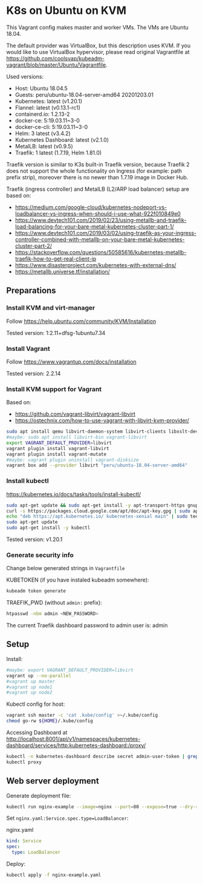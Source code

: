# K8s on Ubuntu on KVM

This Vagrant config makes master and worker VMs. The VMs are Ubuntu 18.04.

The default provider was VirtualBox, but this description uses KVM. If you would like to use VirtualBox hypervisor, please read original Vagrantfile at <https://github.com/coolsvap/kubeadm-vagrant/blob/master/Ubuntu/Vagrantfile>.

Used versions:

* Host: Ubuntu 18.04.5
* Guests: peru/ubuntu-18.04-server-amd64 20201203.01
* Kubernetes: latest (v1.20.1)
* Flannel: latest (v0.13.1-rc1)
* containerd.io: 1.2.13-2
* docker-ce: 5:19.03.11~3-0
* docker-ce-cli: 5:19.03.11~3-0
* Helm: 3 latest (v3.4.2)
* Kubernetes Dashboard: latest (v2.1.0)
* MetalLB: latest (v0.9.5)
* Traefik: 1 latest (1.7.19, Helm 1.81.0)

Traefik version is similar to K3s built-in Traefik version, because Traefik 2 does not support the whole functionality on Ingress (for example: path prefix strip), moreover there is no newer than 1.7.19 image in Docker Hub.

Traefik (ingress controller) and MetalLB (L2/ARP load balancer) setup are based on:

* <https://medium.com/google-cloud/kubernetes-nodeport-vs-loadbalancer-vs-ingress-when-should-i-use-what-922f010849e0>
* <https://www.devtech101.com/2019/02/23/using-metallb-and-traefik-load-balancing-for-your-bare-metal-kubernetes-cluster-part-1/>
* <https://www.devtech101.com/2019/03/02/using-traefik-as-your-ingress-controller-combined-with-metallb-on-your-bare-metal-kubernetes-cluster-part-2/>
* <https://stackoverflow.com/questions/50585616/kubernetes-metallb-traefik-how-to-get-real-client-ip>
* <https://www.disasterproject.com/kubernetes-with-external-dns/>
* <https://metallb.universe.tf/installation/>

## Preparations

### Install KVM and virt-manager

Follow <https://help.ubuntu.com/community/KVM/Installation>

Tested version: 1:2.11+dfsg-1ubuntu7.34

### Install Vagrant

Follow <https://www.vagrantup.com/docs/installation>

Tested version: 2.2.14

### Install KVM support for Vagrant

Based on:

* <https://github.com/vagrant-libvirt/vagrant-libvirt>
* <https://ostechnix.com/how-to-use-vagrant-with-libvirt-kvm-provider/>

```sh
sudo apt install qemu libvirt-daemon-system libvirt-clients libxslt-dev libxml2-dev libvirt-dev zlib1g-dev ruby-dev ruby-libvirt ebtables dnsmasq-base
#maybe: sudo apt install libvirt-bin vagrant-libvirt
export VAGRANT_DEFAULT_PROVIDER=libvirt
vagrant plugin install vagrant-libvirt
vagrant plugin install vagrant-mutate
#maybe: vagrant plugin uninstall vagrant-disksize
vagrant box add --provider libvirt "peru/ubuntu-18.04-server-amd64"
```

### Install kubectl

<https://kubernetes.io/docs/tasks/tools/install-kubectl/>

```sh
sudo apt-get update && sudo apt-get install -y apt-transport-https gnupg2 curl
curl -s https://packages.cloud.google.com/apt/doc/apt-key.gpg | sudo apt-key add -
echo "deb https://apt.kubernetes.io/ kubernetes-xenial main" | sudo tee -a /etc/apt/sources.list.d/kubernetes.list
sudo apt-get update
sudo apt-get install -y kubectl
```

Tested version: v1.20.1

### Generate security info

Change below generated strings in `Vagrantfile`

KUBETOKEN (if you have instaled kubeadm somewhere):

```sh
kubeadm token generate
```

TRAEFIK_PWD (without `admin:` prefix):

```sh
htpasswd -nbm admin <NEW_PASSWORD>
```

The current Traefik dashboard password to admin user is: admin

## Setup

Install:

```sh
#maybe: export VAGRANT_DEFAULT_PROVIDER=libvirt
vagrant up --no-parallel
#vagrant up master
#vagrant up node1
#vagrant up node2
```

Kubectl config for host:

```sh
vagrant ssh master -c 'cat .kube/config' >~/.kube/config
chmod go-rw ${HOME}/.kube/config
```

Accessing Dashboard at <http://localhost:8001/api/v1/namespaces/kubernetes-dashboard/services/http:kubernetes-dashboard:/proxy/>

```sh
kubectl -n kubernetes-dashboard describe secret admin-user-token | grep ^token
kubectl proxy
```

## Web server deployment

Generate deployment file:

```sh
kubectl run nginx-example --image=nginx --port=80 --expose=true --dry-run -o yaml > nginx-example.yaml
```

Set `nginx.yaml:Service.spec.type=LoadBalancer`:

nginx.yaml

```yaml
kind: Service
spec:
  type: LoadBalancer
```

Deploy:

```sh
kubectl apply -f nginx-example.yaml
```
